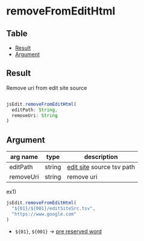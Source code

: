 # removeFromEditHtml

Table
-----------------

* [Result](#overview)
* [Argument](#argument)


## Result

Remove uri from edit site source


```js.js

jsEdit.removeFromEditHtml(
  editPath: String,
  removeUri: String
)

```

## Argument

| arg name | type | description |
| -------- | -------- | -------- |
| editPath | string | [edit site](https://github.com/puutaro/CommandClick/blob/master/md/developer/js_interface/JsIntent/launchEditSite.md) source tsv path |
| removeUri | string | remove uri |

ex1)

```js.js
jsEdit.removeFromEditHtml(
  "${01}/${001}/editSiteSrc.tsv",
  "https://www.google.com"
)

```
- `${01}`, `${001}` -> [pre reserved word](https://github.com/puutaro/CommandClick/blob/master/md/developer/js_pre_reserved_word.md)
